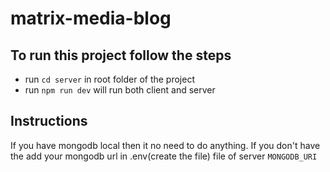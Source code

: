 # matrix-media-blog

## To run this project follow the steps
- run `cd server` in root folder of the project
- run `npm run dev` will run both client and server

## Instructions
If you have mongodb local then it no need to do anything. If you don't have the add your mongodb url in .env(create the file) file of server `MONGODB_URI`
